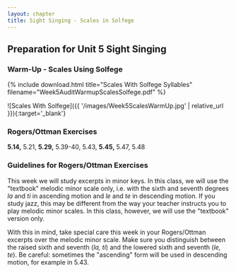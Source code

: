 ```yaml
---
layout: chapter
title: Sight Singing - Scales in Solfege
---
```


## Preparation for Unit 5 Sight Singing

### Warm-Up - Scales Using Solfege

{% include download.html title="Scales With Solfege Syllables" filename="Week5AuditWarmupScalesSolfege.pdf" %}

![Scales With Solfege]({{ '/images/Week5ScalesWarmUp.jpg' | relative_url }}){:target='_blank'}

### Rogers/Ottman Exercises

**5.14,** 5.21, **5.29,** 5.39-40, 5.43, **5.45,** 5.47, 5.48 

### Guidelines for Rogers/Ottman Exercises

This week we will study excerpts in minor keys. In this class, we will use the "textbook" melodic minor scale only, i.e. with the sixth and seventh degrees *la* and *ti* in ascending motion and *le* and *te* in descending motion. If you study jazz, this may be different from the way your teacher instructs you to play melodic minor scales. In this class, however, we will use the "textbook" version only.

With this in mind, take special care this week in your Rogers/Ottman excerpts over the melodic minor scale. Make sure you distinguish between the raised sixth and seventh (*la, ti*) and the lowered sixth and seventh (*le, te*). Be careful: sometimes the "ascending" form will be used in descending motion, for example in 5.43.